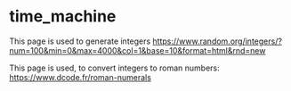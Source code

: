 # time_machine

This page is used to generate integers
https://www.random.org/integers/?num=100&min=0&max=4000&col=1&base=10&format=html&rnd=new


This page is used, to convert integers to roman numbers:
https://www.dcode.fr/roman-numerals

